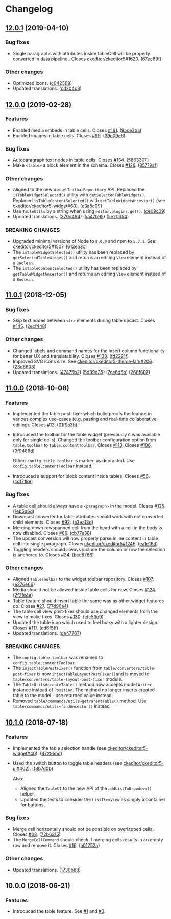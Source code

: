 Changelog
=========

## [12.0.1](https://github.com/ckeditor/ckeditor5-table/compare/v12.0.0...v12.0.1) (2019-04-10)

### Bug fixes

* Single paragraphs with attributes inside tableCell will be properly converted in data pipeline.. Closes [ckeditor/ckeditor5#1620](https://github.com/ckeditor/ckeditor5/issues/1620). ([67ec89f](https://github.com/ckeditor/ckeditor5-table/commit/67ec89f))

### Other changes

* Optimized icons. ([c042369](https://github.com/ckeditor/ckeditor5-table/commit/c042369))
* Updated translations. ([cd204c3](https://github.com/ckeditor/ckeditor5-table/commit/cd204c3)) 


## [12.0.0](https://github.com/ckeditor/ckeditor5-table/compare/v11.0.1...v12.0.0) (2019-02-28)

### Features

* Enabled media embeds in table cells. Closes [#161](https://github.com/ckeditor/ckeditor5-table/issues/161). ([9ace3ba](https://github.com/ckeditor/ckeditor5-table/commit/9ace3ba))
* Enabled images in table cells. Closes [#99](https://github.com/ckeditor/ckeditor5-table/issues/99). ([39c09e6](https://github.com/ckeditor/ckeditor5-table/commit/39c09e6))

### Bug fixes

* Autoparagraph text nodes in table cells. Closes [#134](https://github.com/ckeditor/ckeditor5-table/issues/134). ([5863307](https://github.com/ckeditor/ckeditor5-table/commit/5863307))
* Make `<table>` a block element in the schema. Closes [#126](https://github.com/ckeditor/ckeditor5-table/issues/126). ([85719af](https://github.com/ckeditor/ckeditor5-table/commit/85719af))

### Other changes

* Aligned to the new `WidgetToolbarRepository` API. Replaced the `isTableWidgetSelected()` utility with `getSelectedTableWidget()`. Replaced `isTableContentSelected()` with `getTableWidgetAncestor()` (see [ckeditor/ckeditor5-widget#60](https://github.com/ckeditor/ckeditor5-widget/issues/60)). ([e3a5c09](https://github.com/ckeditor/ckeditor5-table/commit/e3a5c09))
* Use `TableUtils` by a string when using `editor.plugins.get()`. ([ce09c39](https://github.com/ckeditor/ckeditor5-table/commit/ce09c39))
* Updated translations. ([370d494](https://github.com/ckeditor/ckeditor5-table/commit/370d494)) ([5a47b95](https://github.com/ckeditor/ckeditor5-table/commit/5a47b95)) ([5e20d54](https://github.com/ckeditor/ckeditor5-table/commit/5e20d54))

### BREAKING CHANGES

* Upgraded minimal versions of Node to `8.0.0` and npm to `5.7.1`. See: [ckeditor/ckeditor5#1507](https://github.com/ckeditor/ckeditor5/issues/1507). ([612ea3c](https://github.com/ckeditor/ckeditor5-cloud-services/commit/612ea3c))
* The `isTableWidgetSelected()` utility has been replaced by `getSelectedTableWidget()` and returns an editing `View` element instead of a `Boolean`.
* The `isTableContentSelected()` utility has been replaced by `getTableWidgetAncestor()` and returns an editing `View` element instead of a `Boolean`.


## [11.0.1](https://github.com/ckeditor/ckeditor5-table/compare/v11.0.0...v11.0.1) (2018-12-05)

### Bug fixes

* Skip text nodes between `<tr>` elements during table upcast. Closes [#145](https://github.com/ckeditor/ckeditor5-table/issues/145). ([2ecf448](https://github.com/ckeditor/ckeditor5-table/commit/2ecf448))

### Other changes

* Changed labels and command names for the insert column functionality for better UX and translatability. Closes [#138](https://github.com/ckeditor/ckeditor5-table/issues/138). ([fd2221f](https://github.com/ckeditor/ckeditor5-table/commit/fd2221f))
* Improved SVG icons size. See [ckeditor/ckeditor5-theme-lark#206](https://github.com/ckeditor/ckeditor5-theme-lark/issues/206). ([23d6803](https://github.com/ckeditor/ckeditor5-table/commit/23d6803))
* Updated translations. ([47475b2](https://github.com/ckeditor/ckeditor5-table/commit/47475b2)) ([5d39d35](https://github.com/ckeditor/ckeditor5-table/commit/5d39d35)) ([7ce6d5b](https://github.com/ckeditor/ckeditor5-table/commit/7ce6d5b)) ([268f607](https://github.com/ckeditor/ckeditor5-table/commit/268f607))


## [11.0.0](https://github.com/ckeditor/ckeditor5-table/compare/v10.1.0...v11.0.0) (2018-10-08)

### Features

* Implemented the table post–fixer which bulletproofs the feature in various complex use–cases (e.g. pasting and real-time collaborative editing). Closes [#13](https://github.com/ckeditor/ckeditor5-table/issues/13). ([01f9a3b](https://github.com/ckeditor/ckeditor5-table/commit/01f9a3b))
* Introduced the toolbar for the table widget (previously it was available only for single cells). Changed the toolbar configuration option from `table.toolbar` to `table.contentToolbar`. Closes [#113](https://github.com/ckeditor/ckeditor5-table/issues/113). Closes [#106](https://github.com/ckeditor/ckeditor5-table/issues/106). ([9f9486d](https://github.com/ckeditor/ckeditor5-table/commit/9f9486d))

  Other: `config.table.toolbar` is marked as depracted. Use `config.table.contentToolbar` instead.
* Introduced a support for block content inside tables. Closes [#56](https://github.com/ckeditor/ckeditor5-table/issues/56). ([cdf718e](https://github.com/ckeditor/ckeditor5-table/commit/cdf718e))

### Bug fixes

* A table cell should always have a `<paragraph>` in the model. Closes [#125](https://github.com/ckeditor/ckeditor5-table/issues/125). ([1eb5d6d](https://github.com/ckeditor/ckeditor5-table/commit/1eb5d6d))
* Downcast converter for table attributes should work with not converted child elements. Closes [#92](https://github.com/ckeditor/ckeditor5-table/issues/92). ([a3ea18d](https://github.com/ckeditor/ckeditor5-table/commit/a3ea18d))
* Merging down rowspanned cell from the head with a cell in the body is now disabled. Closes [#86](https://github.com/ckeditor/ckeditor5-table/issues/86). ([cb77e38](https://github.com/ckeditor/ckeditor5-table/commit/cb77e38))
* The upcast conversion will now properly parse inline content in table cell into single paragraph. Closes [ckeditor/ckeditor5#1246](https://github.com/ckeditor/ckeditor5/issues/1246). ([ea1e16d](https://github.com/ckeditor/ckeditor5-table/commit/ea1e16d))
* Toggling headers should always include the column or row the selection is anchored to. Closes [#34](https://github.com/ckeditor/ckeditor5-table/issues/34). ([bce6766](https://github.com/ckeditor/ckeditor5-table/commit/bce6766))

### Other changes

* Aligned `TableToolbar` to the widget toolbar repository. Closes [#107](https://github.com/ckeditor/ckeditor5-table/issues/107). ([e276e66](https://github.com/ckeditor/ckeditor5-table/commit/e276e66))
* Media should not be allowed inside table cells for now. Closes [#124](https://github.com/ckeditor/ckeditor5-table/issues/124). ([2f2fe4a](https://github.com/ckeditor/ckeditor5-table/commit/2f2fe4a))
* Table feature should insert table the same way as other widget features do. Closes [#27](https://github.com/ckeditor/ckeditor5-table/issues/27). ([77d96a4](https://github.com/ckeditor/ckeditor5-table/commit/77d96a4))
* The table cell view post-fixer should use changed elements from the view to make fixes. Closes [#130](https://github.com/ckeditor/ckeditor5-table/issues/130). ([efc53c9](https://github.com/ckeditor/ckeditor5-table/commit/efc53c9))
* Updated the table icon which used to feel bulky with a lighter design. Closes [#117](https://github.com/ckeditor/ckeditor5-table/issues/117). ([cd6f5ff](https://github.com/ckeditor/ckeditor5-table/commit/cd6f5ff))
* Updated translations. ([de47767](https://github.com/ckeditor/ckeditor5-table/commit/de47767))

### BREAKING CHANGES

* The `config.table.toolbar` was renamed to `config.table.contentToolbar`.
* The `injectTablePostFixer()` function from  `table/converters/table-post-fixer` is now `injectTableLayoutPostFixer()`and is moved to `table/converters/table-layout-post-fixer` module.
* The `TableUtils#createTable()` method now accepts model `Writer` instance instead of `Position`. The method no longer inserts created table to the model - use returned value instead.
* Removed `table/commands/utils~getParentTable()` method. Use `table/commands/utils~findAncestor()` instead.


## [10.1.0](https://github.com/ckeditor/ckeditor5-table/compare/v10.0.0...v10.1.0) (2018-07-18)

### Features

* Implemented the table selection handle (see [ckeditor/ckeditor5-widget#40](https://github.com/ckeditor/ckeditor5-widget/issues/40)). ([47295bd](https://github.com/ckeditor/ckeditor5-table/commit/47295bd))
* Used the switch button to toggle table headers (see [ckeditor/ckeditor5-ui#402](https://github.com/ckeditor/ckeditor5-ui/issues/402)). ([f3b7d0b](https://github.com/ckeditor/ckeditor5-table/commit/f3b7d0b))

  Also:
  * Aligned the `TableUI` to the new API of the `addListToDropdown()` helper,
  * Updated the tests to consider the `ListItemView` as simply a container for buttons.

### Bug fixes

* Merge cell horizontally should not be possible on overlapped cells. Closes [#68](https://github.com/ckeditor/ckeditor5-table/issues/68). ([72b6315](https://github.com/ckeditor/ckeditor5-table/commit/72b6315))
* The `MergeCellCommand` should check if merging cells results in an empty row and remove it. Closes [#16](https://github.com/ckeditor/ckeditor5-table/issues/16). ([a01252a](https://github.com/ckeditor/ckeditor5-table/commit/a01252a))

### Other changes

* Updated translations. ([1730b88](https://github.com/ckeditor/ckeditor5-table/commit/1730b88))


## 10.0.0 (2018-06-21)

### Features

* Introduced the table feature. See [#1](https://github.com/ckeditor/ckeditor5-table/issues/1) and [#3](https://github.com/ckeditor/ckeditor5-table/issues/3).
